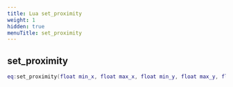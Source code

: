 ```yaml
---
title: Lua set_proximity
weight: 1
hidden: true
menuTitle: set_proximity
---
```

## set_proximity
```lua
eq:set_proximity(float min_x, float max_x, float min_y, float max_y, float min_z, float max_z, bool say); -- void
```